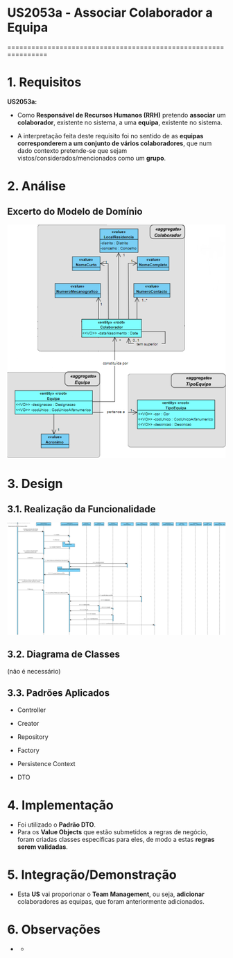 # US2053a - Associar Colaborador a Equipa
================================================================

# 1. Requisitos

**US2053a:**

* Como **Responsável de Recursos Humanos (RRH)** pretendo **associar** um **colaborador**, existente no sistema, a uma **equipa**, existente no sistema.

* A interpretação feita deste requisito foi no sentido de as **equipas corresponderem a um conjunto de vários colaboradores**, que num dado contexto pretende-se que
sejam vistos/considerados/mencionados como um **grupo**.

# 2. Análise

## Excerto do Modelo de Domínio

![MD_US2053a.png](MD_US2053a.png)

# 3. Design

## 3.1. Realização da Funcionalidade

![SD_US2053a.svg](SD_US2053a.svg)

## 3.2. Diagrama de Classes

(não é necessário)

## 3.3. Padrões Aplicados

- Controller

- Creator

- Repository

- Factory

- Persistence Context

- DTO

# 4. Implementação

- Foi utilizado o **Padrão DTO**.
- Para os **Value Objects** que estão submetidos a regras de negócio, foram criadas classes específicas para eles, de modo a estas **regras serem validadas**.

# 5. Integração/Demonstração

* Esta **US** vai proporionar o **Team Management**, ou seja, **adicionar** colaboradores as equipas, que foram anteriormente adicionados.

# 6. Observações

* -
